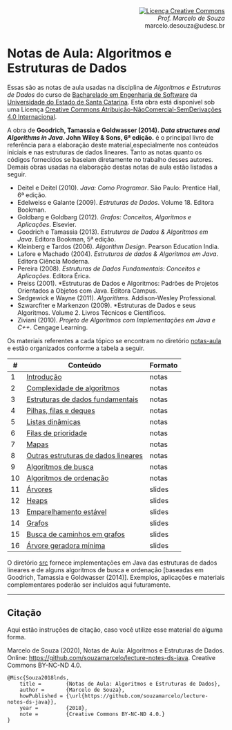 <div align="right" style="text-align:right"><a rel="license" href="http://creativecommons.org/licenses/by-nc-nd/4.0/"><img alt="Licença Creative Commons" style="border-width:0" src="https://i.creativecommons.org/l/by-nc-nd/4.0/88x31.png" /></a><br><i>Prof. Marcelo de Souza</i><br>marcelo.desouza@udesc.br</div>

# Notas de Aula: Algoritmos e Estruturas de Dados

Essas são as notas de aula usadas na disciplina de *Algoritmos e Estruturas de Dados* do curso de [Bacharelado em Engenharia de Software](https://www.udesc.br/ceavi/engenhariadesoftware) da [Universidade do Estado de Santa Catarina](https://www.udesc.br/ceavi). Esta obra está disponível sob uma Licença <a rel="license" href="http://creativecommons.org/licenses/by-nc-nd/4.0/">Creative Commons Atribuição-NãoComercial-SemDerivações 4.0 Internacional</a>.

A obra de **Goodrich, Tamassia e Goldwasser (2014). *Data structures and Algorithms in Java*. John Wiley & Sons, 6ª edição.** é o principal livro de referência para a elaboração deste material,especialmente nos conteúdos iniciais e nas estruturas de dados lineares. Tanto as notas quanto os códigos fornecidos se baseiam diretamente no trabalho desses autores. Demais obras usadas na elaboração destas notas de aula estão listadas a seguir.

+ Deitel e Deitel (2010). *Java: Como Programar*. São Paulo: Prentice Hall, 6ª edição.
+ Edelweiss e Galante (2009). *Estruturas de Dados*. Volume 18. Editora Bookman.
+ Goldbarg e Goldbarg (2012). *Grafos: Conceitos, Algoritmos e Aplicações*. Elsevier.
+ Goodrich e Tamassia (2013). *Estruturas de Dados & Algoritmos em Java*. Editora Bookman, 5ª edição.
+ Kleinberg e Tardos (2006). *Algorithm Design*. Pearson Education India.
+ Lafore e Machado (2004). *Estruturas de dados & Algoritmos em Java*. Editora Ciência Moderna.
+ Pereira (2008). *Estruturas de Dados Fundamentais: Conceitos e Aplicações*. Editora Érica.
+ Preiss (2001). *Estruturas de Dados e Algoritmos: Padrões de Projetos Orientados a Objetos com Java. Editora Campus.
+ Sedgewick e Wayne (2011). *Algorithms*. Addison-Wesley Professional.
+ Szwarcfiter e Markenzon (2009). *Estruturas de Dados e seus Algoritmos. Volume 2. Livros Técnicos e Científicos.
+ Ziviani (2010). *Projeto de Algoritmos com Implementações em Java e C++*. Cengage Learning.

Os materiais referentes a cada tópico se encontram no diretório [notas-aula](./notas-aula) e estão organizados conforme a tabela a seguir.

|#|Conteúdo|Formato|
|-|--------|-------|
|1|[Introdução](./notas-aula/1-introducao/introducao.pdf)|notas|
|2|[Complexidade de algoritmos](./notas-aula/2-complexidade-algoritmos/complexidade-algoritmos.pdf)|notas|
|3|[Estruturas de dados fundamentais](./notas-aula/3-estruturas-dados-fundamentais/estruturas-dados-fundamentais.pdf)|notas|
|4|[Pilhas, filas e deques](./notas-aula/4-pilhas-filas-deques/pilhas-filas-deques.pdf)|notas|
|5|[Listas dinâmicas](./notas-aula/5-listas-dinamicas/listas-dinamicas.pdf)|notas|
|6|[Filas de prioridade](./notas-aula/6-filas-prioridade/filas-prioridade.pdf)|notas|
|7|[Mapas](./notas-aula/7-mapas/mapas.pdf)|notas|
|8|[Outras estruturas de dados lineares](./notas-aula/8-outras-estruturas-dados-lineares/outras-estruturas-dados-lineares.pdf)|notas|
|9|[Algoritmos de busca](./notas-aula/9-algoritmos-busca/algoritmos-busca.pdf)|notas|
|10|[Algoritmos de ordenação](./notas-aula/10-algoritmos-ordenacao/algoritmos-ordenacao.pdf)|notas|
|11|[Árvores](./notas-aula/11-arvores/arvores.pdf)|slides|
|12|[Heaps](./notas-aula/12-heaps/heaps.pdf)|slides|
|13|[Emparelhamento estável](./notas-aula/13-emparelhamento-estavel/emparelhamento-estavel.pdf)|slides|
|14|[Grafos](./notas-aula/14-grafos/grafos.pdf)|slides|
|15|[Busca de caminhos em grafos](./notas-aula/15-busca-caminhos/busca-caminhos.pdf)|slides|
|16|[Árvore geradora mínima](./notas-aula/16-arvore-geradora-minima/arvore-geradora-minima.pdf)|slides|

O diretório [src](./src) fornece implementações em Java das estruturas de dados lineares e de alguns algoritmos de busca e ordenação [baseadas em Goodrich, Tamassia e Goldwasser (2014)]. Exemplos, aplicações e materiais complementares poderão ser incluídos aqui futuramente.

***

## Citação

Aqui estão instruções de citação, caso você utilize esse material de alguma forma.

Marcelo de Souza (2020), Notas de Aula: Algoritmos e Estruturas de Dados. Online: https://github.com/souzamarcelo/lecture-notes-ds-java. Creative Commons BY-NC-ND 4.0.

```
@Misc{Souza2018lnds,
    title =        {Notas de Aula: Algoritmos e Estruturas de Dados},
    author =       {Marcelo de Souza}, 
    howPublished = {\url{https://github.com/souzamarcelo/lecture-notes-ds-java}}, 
    year =         {2018},
    note =         {Creative Commons BY-NC-ND 4.0.}
}
```